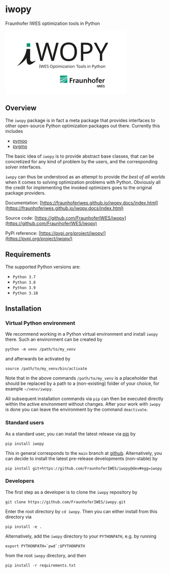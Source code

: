 # iwopy
Fraunhofer IWES optimization tools in Python

![](Logo_IWOPY.svg)

## Overview
The `iwopy` package is in fact a meta package that provides interfaces to other open-source Python optimization packages out there. Currently this includes

- [pymoo](https://pymoo.org/index.html)
- [pygmo](https://esa.github.io/pygmo2/index.html)

The basic idea of `iwopy` is to provide abstract base classes, that can be concretized for any kind of problem by the users, and the corresponding solver interfaces.

`iwopy` can thus be understood as an attempt to provide _the best of all worlds_ when it comes to solving optimization problems with Python. Obviously all the credit for implementing the invoked optimizers goes to the original package providers.

Documentation: [https://fraunhoferiwes.github.io/iwopy.docs/index.html](https://fraunhoferiwes.github.io/iwopy.docs/index.html)

Source code: [https://github.com/FraunhoferIWES/iwopy](https://github.com/FraunhoferIWES/iwopy)

PyPi reference: [https://pypi.org/project/iwopy/](https://pypi.org/project/iwopy/)

## Requirements
The supported Python versions are: 
- `Python 3.7`
- `Python 3.8`
- `Python 3.9`
- `Python 3.10`

## Installation

### Virtual Python environment

We recommend working in a Python virtual environment and install `iwopy` there. Such an environment can be created by
```console
python -m venv /path/to/my_venv
```
and afterwards be activated by
```console
source /path/to/my_venv/bin/activate
```
Note that in the above commands `/path/to/my_venv` is a placeholder that should be replaced by a path to a (non-existing) folder of your choice, for example `~/venv/iwopy`.

All subsequent installation commands via `pip` can then be executed directly within the active environment without changes. After your work with `iwopy` is done you can leave the environment by the command `deactivate`. 

### Standard users

As a standard user, you can install the latest release via [pip](https://pypi.org/project/iwopy/) by
```console
pip install iwopy
```
This in general corresponds to the `main` branch at [github](https://github.com/FraunhoferIWES/iwopy). Alternatively, you can decide to install the latest pre-release developments (non-stable) by
```console
pip install git+https://github.com/FraunhoferIWES/iwopy@dev#egg=iwopy
```

### Developers

The first step as a developer is to clone the `iwopy` repository by
```console
git clone https://github.com/FraunhoferIWES/iwopy.git
```
Enter the root directory by `cd iwopy`. Then you can either install from this directory via
```console
pip install -e .
```
Alternatively, add the `iwopy` directory to your `PYTHONPATH`, e.g. by running
```console
export PYTHONPATH=`pwd`:$PYTHONPATH
```
from the root `iwopy` directory, and then
```console
pip install -r requirements.txt
```
